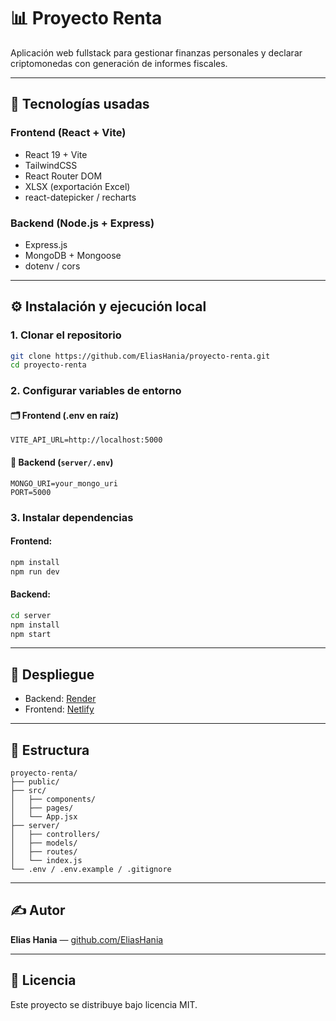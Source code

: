 # 📊 Proyecto Renta

Aplicación web fullstack para gestionar finanzas personales y declarar criptomonedas con generación de informes fiscales.

---

## 🧩 Tecnologías usadas

### Frontend (React + Vite)

- React 19 + Vite
- TailwindCSS
- React Router DOM
- XLSX (exportación Excel)
- react-datepicker / recharts

### Backend (Node.js + Express)

- Express.js
- MongoDB + Mongoose
- dotenv / cors

---

## ⚙️ Instalación y ejecución local

### 1. Clonar el repositorio

```bash
git clone https://github.com/EliasHania/proyecto-renta.git
cd proyecto-renta
```

### 2. Configurar variables de entorno

#### 🗂️ Frontend (.env en raíz)

```
VITE_API_URL=http://localhost:5000
```

#### 🔐 Backend (`server/.env`)

```
MONGO_URI=your_mongo_uri
PORT=5000
```

### 3. Instalar dependencias

#### Frontend:

```bash
npm install
npm run dev
```

#### Backend:

```bash
cd server
npm install
npm start
```

---

## 🚀 Despliegue

- Backend: [Render](https://render.com)
- Frontend: [Netlify](https://netlify.com)

---

## 📂 Estructura

```
proyecto-renta/
├── public/
├── src/
│   ├── components/
│   ├── pages/
│   └── App.jsx
├── server/
│   ├── controllers/
│   ├── models/
│   ├── routes/
│   └── index.js
└── .env / .env.example / .gitignore
```

---

## ✍️ Autor

**Elias Hania** — [github.com/EliasHania](https://github.com/EliasHania)

---

## 📄 Licencia

Este proyecto se distribuye bajo licencia MIT.
